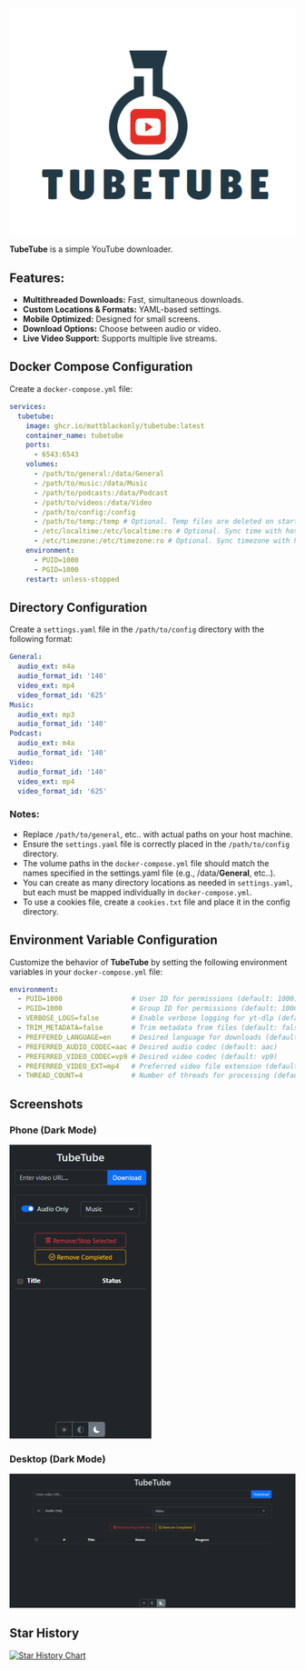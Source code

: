 ![Logo](tubetube/static/tubetube.png)


**TubeTube** is a simple YouTube downloader.


## Features:
- **Multithreaded Downloads:** Fast, simultaneous downloads.
- **Custom Locations & Formats:** YAML-based settings.
- **Mobile Optimized:** Designed for small screens.
- **Download Options:** Choose between audio or video.
- **Live Video Support:** Supports multiple live streams.


## Docker Compose Configuration

Create a `docker-compose.yml` file:

```yaml
services:
  tubetube:
    image: ghcr.io/mattblackonly/tubetube:latest
    container_name: tubetube
    ports:
      - 6543:6543
    volumes:
      - /path/to/general:/data/General
      - /path/to/music:/data/Music
      - /path/to/podcasts:/data/Podcast
      - /path/to/videos:/data/Video
      - /path/to/config:/config
      - /path/to/temp:/temp # Optional. Temp files are deleted on startup.
      - /etc/localtime:/etc/localtime:ro # Optional. Sync time with host.
      - /etc/timezone:/etc/timezone:ro # Optional. Sync timezone with host.
    environment:
      - PUID=1000
      - PGID=1000
    restart: unless-stopped
```


## Directory Configuration

Create a `settings.yaml` file in the `/path/to/config` directory with the following format:

```yaml
General:
  audio_ext: m4a
  audio_format_id: '140'
  video_ext: mp4
  video_format_id: '625'
Music:
  audio_ext: mp3
  audio_format_id: '140'
Podcast:
  audio_ext: m4a
  audio_format_id: '140'
Video:
  audio_format_id: '140'
  video_ext: mp4
  video_format_id: '625'

```


### Notes:

- Replace `/path/to/general`, etc.. with actual paths on your host machine.
- Ensure the `settings.yaml` file is correctly placed in the `/path/to/config` directory.
- The volume paths in the `docker-compose.yml` file should match the names specified in the settings.yaml file (e.g., /data/**General**, etc..).
- You can create as many directory locations as needed in `settings.yaml`, but each must be mapped individually in `docker-compose.yml`.
- To use a cookies file, create a `cookies.txt` file and place it in the config directory.


## Environment Variable Configuration

Customize the behavior of **TubeTube** by setting the following environment variables in your `docker-compose.yml` file:

```yaml
environment:
  - PUID=1000                 # User ID for permissions (default: 1000)
  - PGID=1000                 # Group ID for permissions (default: 1000)
  - VERBOSE_LOGS=false        # Enable verbose logging for yt-dlp (default: false)
  - TRIM_METADATA=false       # Trim metadata from files (default: false)
  - PREFFERED_LANGUAGE=en     # Desired language for downloads (default: en)
  - PREFERRED_AUDIO_CODEC=aac # Desired audio codec (default: aac)
  - PREFERRED_VIDEO_CODEC=vp9 # Desired video codec (default: vp9)
  - PREFERRED_VIDEO_EXT=mp4   # Preferred video file extension (default: mp4)
  - THREAD_COUNT=4            # Number of threads for processing (default: 4)
```

## Screenshots

### Phone (Dark Mode)

![Phone](tubetube/static/phone-screenshot.png)



### Desktop (Dark Mode)

![Screenshot](tubetube/static/screenshot.png)


## Star History

<a href="https://star-history.com/#mattblackonly/tubetube&Date">
 <picture>
   <source media="(prefers-color-scheme: dark)" srcset="https://api.star-history.com/svg?repos=mattblackonly/tubetube&type=Date&theme=dark" />
   <source media="(prefers-color-scheme: light)" srcset="https://api.star-history.com/svg?repos=mattblackonly/tubetube&type=Date" />
   <img alt="Star History Chart" src="https://api.star-history.com/svg?repos=mattblackonly/tubetube&type=Date" />
 </picture>
</a>
